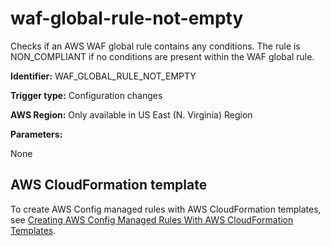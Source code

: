 # waf\-global\-rule\-not\-empty<a name="waf-global-rule-not-empty"></a>

Checks if an AWS WAF global rule contains any conditions\. The rule is NON\_COMPLIANT if no conditions are present within the WAF global rule\. 

**Identifier:** WAF\_GLOBAL\_RULE\_NOT\_EMPTY

**Trigger type:** Configuration changes

**AWS Region:** Only available in US East \(N\. Virginia\) Region

**Parameters:**

None  

## AWS CloudFormation template<a name="w79aac11c32c17b9d571c15"></a>

To create AWS Config managed rules with AWS CloudFormation templates, see [Creating AWS Config Managed Rules With AWS CloudFormation Templates](aws-config-managed-rules-cloudformation-templates.md)\.